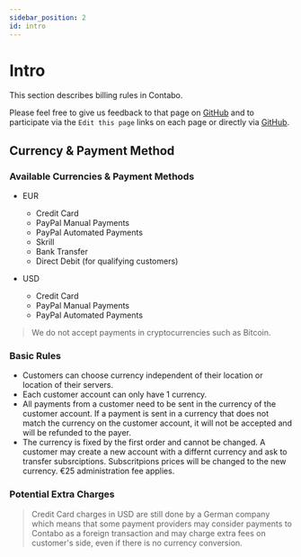 ```yaml
---
sidebar_position: 2
id: intro
---
```


# Intro

This section describes billing rules in Contabo.

Please feel free to give us feedback to that page on [GitHub](https://github.com/contabo/docs/issues) and to participate via the `Edit this page` links on each page or directly via [GitHub](https://github.com/contabo/docs).

## Currency & Payment Method

### Available Currencies & Payment Methods

- EUR
  - Credit Card
  - PayPal Manual Payments
  - PayPal Automated Payments
  - Skrill
  - Bank Transfer
  - Direct Debit (for qualifying customers)

- USD
  - Credit Card
  - PayPal Manual Payments
  - PayPal Automated Payments

> We do not accept payments in cryptocurrencies such as Bitcoin.

### Basic Rules

- Customers can choose currency independent of their location or location of their servers.
- Each customer account can only have 1 currency.
- All payments from a customer need to be sent in the currency of the customer account. If a payment is sent in a currency that does not match the currency on the customer account, it will not be accepted and will be refunded to the payer.
- The currency is fixed by the first order and cannot be changed. A customer may create a new account with a differnt currency and ask to transfer subsrciptions. Subscritpions prices will be changed to the new currency. €25 administration fee applies.

### Potential Extra Charges

> Credit Card charges in USD are still done by a German company which means that some payment providers may consider payments to Contabo as a foreign transaction and may charge extra fees on customer's side, even if there is no currency conversion.
